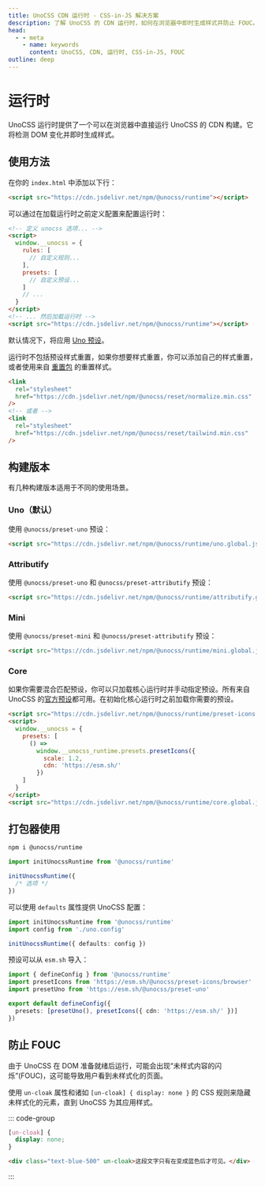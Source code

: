 ```yaml
---
title: UnoCSS CDN 运行时 - CSS-in-JS 解决方案
description: 了解 UnoCSS 的 CDN 运行时，如何在浏览器中即时生成样式并防止 FOUC。
head:
  - - meta
    - name: keywords
      content: UnoCSS, CDN, 运行时, CSS-in-JS, FOUC
outline: deep
---
```


# 运行时

UnoCSS 运行时提供了一个可以在浏览器中直接运行 UnoCSS 的 CDN 构建。它将检测 DOM 变化并即时生成样式。

## 使用方法

在你的 `index.html` 中添加以下行：

```html [index.html]
<script src="https://cdn.jsdelivr.net/npm/@unocss/runtime"></script>
```

可以通过在加载运行时之前定义配置来配置运行时：

```html
<!-- 定义 unocss 选项... -->
<script>
  window.__unocss = {
    rules: [
      // 自定义规则...
    ],
    presets: [
      // 自定义预设...
    ]
    // ...
  }
</script>
<!-- ... 然后加载运行时 -->
<script src="https://cdn.jsdelivr.net/npm/@unocss/runtime"></script>
```

默认情况下，将应用 [Uno 预设](/presets/uno)。

运行时不包括预设样式重置，如果你想要样式重置，你可以添加自己的样式重置，或者使用来自 [重置包](/guide/style-reset) 的重置样式。

```html
<link
  rel="stylesheet"
  href="https://cdn.jsdelivr.net/npm/@unocss/reset/normalize.min.css"
/>
<!-- 或者 -->
<link
  rel="stylesheet"
  href="https://cdn.jsdelivr.net/npm/@unocss/reset/tailwind.min.css"
/>
```

## 构建版本

有几种构建版本适用于不同的使用场景。

### Uno（默认）

使用 `@unocss/preset-uno` 预设：

```html
<script src="https://cdn.jsdelivr.net/npm/@unocss/runtime/uno.global.js"></script>
```

### Attributify

使用 `@unocss/preset-uno` 和 `@unocss/preset-attributify` 预设：

```html
<script src="https://cdn.jsdelivr.net/npm/@unocss/runtime/attributify.global.js"></script>
```

### Mini

使用 `@unocss/preset-mini` 和 `@unocss/preset-attributify` 预设：

```html
<script src="https://cdn.jsdelivr.net/npm/@unocss/runtime/mini.global.js"></script>
```

### Core

如果你需要混合匹配预设，你可以只加载核心运行时并手动指定预设。所有来自 UnoCSS 的[官方预设](/presets/#预设)都可用。在初始化核心运行时之前加载你需要的预设。

```html
<script src="https://cdn.jsdelivr.net/npm/@unocss/runtime/preset-icons.global.js"></script>
<script>
  window.__unocss = {
    presets: [
      () =>
        window.__unocss_runtime.presets.presetIcons({
          scale: 1.2,
          cdn: 'https://esm.sh/'
        })
    ]
  }
</script>
<script src="https://cdn.jsdelivr.net/npm/@unocss/runtime/core.global.js"></script>
```

## 打包器使用

```bash
npm i @unocss/runtime
```

```ts
import initUnocssRuntime from '@unocss/runtime'

initUnocssRuntime({
  /* 选项 */
})
```

可以使用 `defaults` 属性提供 UnoCSS 配置：

```ts
import initUnocssRuntime from '@unocss/runtime'
import config from './uno.config'

initUnocssRuntime({ defaults: config })
```

预设可以从 `esm.sh` 导入：

```ts
import { defineConfig } from '@unocss/runtime'
import presetIcons from 'https://esm.sh/@unocss/preset-icons/browser'
import presetUno from 'https://esm.sh/@unocss/preset-uno'

export default defineConfig({
  presets: [presetUno(), presetIcons({ cdn: 'https://esm.sh/' })]
})
```

## 防止 FOUC

由于 UnoCSS 在 DOM 准备就绪后运行，可能会出现“未样式内容的闪烁”(FOUC)，这可能导致用户看到未样式化的页面。

使用 `un-cloak` 属性和诸如 `[un-cloak] { display: none }` 的 CSS 规则来隐藏未样式化的元素，直到 UnoCSS 为其应用样式。

::: code-group

```css
[un-cloak] {
  display: none;
}
```

```html
<div class="text-blue-500" un-cloak>这段文字只有在变成蓝色后才可见。</div>
```

:::
